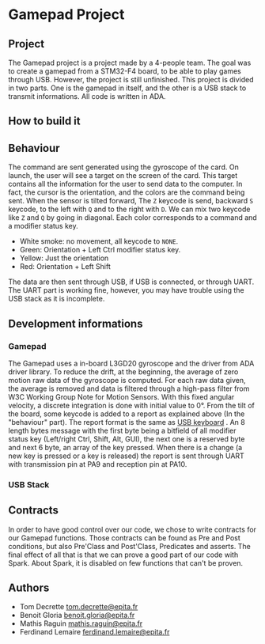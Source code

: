 # Gamepad Project

## Project

The Gamepad project is a project made by a 4-people team. The goal was to create
a gamepad from a STM32-F4 board, to be able to play games through USB. However,
the project is still unfinished.
This project is divided in two parts. One is the gamepad in itself, and the
other is a USB stack to transmit informations. All code is written in ADA.

## How to build it

## Behaviour

The command are sent generated using the gyroscope of the card. On launch, the
user will see a target on the screen of the card. This target contains all the
information for the user to send data to the computer. In fact, the cursor
is the orientation, and the colors are the command being sent.
When the sensor is tilted forward, The `Z` keycode is send, backward `S`
keycode, to the left with `Q` and to the right with `D`. We can mix two keycode
like `Z` and `Q` by going in diagonal.
Each color corresponds to a command and a modifier status key.
- White smoke: no movement, all keycode to `NONE`.
- Green: Orientation + Left Ctrl modifier status key.
- Yellow: Just the orientation
- Red: Orientation + Left Shift

The data are then sent through USB, if USB is connected, or through UART.
The UART part is working fine, however, you may have trouble using the USB
stack as it is incomplete.

## Development informations

### Gamepad

The Gamepad uses a in-board L3GD20 gyroscope and the driver from ADA driver
library. To reduce the drift, at the beginning, the average of zero motion raw
data of the gyroscope is computed. For each raw data given, the average is
removed and data is filtered through a high-pass filter from W3C Working Group
Note for Motion Sensors.
With this fixed angular velocity, a discrete integration is done with initial
value to 0°.
From the tilt of the board, some keycode is added to a report as explained
above (In the "behaviour" part). The report format is the same as
[USB keyboard](https://wiki.osdev.org/USB_Human_Interface_Devices#USB_keyboard)
. An 8 length bytes message with the first byte being a bitfield of all modifier
status key (Left/right Ctrl, Shift, Alt, GUI), the next one is a reserved byte
and next 6 byte, an array of the key pressed.
When there is a change (a new key is pressed or a key is released) the report
is sent through UART with transmission pin at PA9 and reception pin at PA10.

### USB Stack

## Contracts

In order to have good control over our code, we chose to write contracts
for our Gamepad functions. Those contracts can be found as Pre and Post
conditions, but also Pre'Class and Post'Class, Predicates and asserts. The
final effect of all that is that we can prove a good part of our code with
Spark.
About Spark, it is disabled on few functions that can't be proven.

## Authors

- Tom Decrette <tom.decrette@epita.fr>
- Benoit Gloria <benoit.gloria@epita.fr>
- Mathis Raguin <mathis.raguin@epita.fr>
- Ferdinand Lemaire <ferdinand.lemaire@epita.fr>
